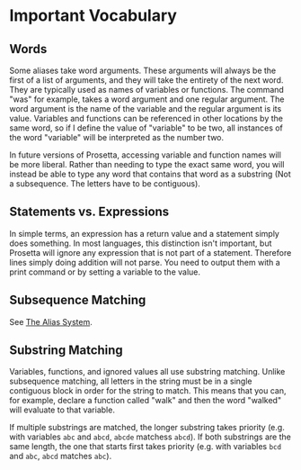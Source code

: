 # Important Vocabulary

## Words

Some aliases take word arguments. These arguments will always be the first of a list of arguments, and they will take the entirety of the next word. They are typically used as names of variables or functions. The command "was" for example, takes a word argument and one regular argument. The word argument is the name of the variable and the regular argument is its value. Variables and functions can be referenced in other locations by the same word, so if I define the value of "variable" to be two, all instances of the word "variable" will be interpreted as the number two. 

In future versions of Prosetta, accessing variable and function names will be more liberal. Rather than needing to type the exact same word, you will instead be able to type any word that contains that word as a substring (Not a subsequence. The letters have to be contiguous). 

## Statements vs. Expressions
	
In simple terms, an expression has a return value and a statement simply does something. In most languages, this distinction isn't important, but Prosetta will ignore any expression that is not part of a statement. Therefore lines simply doing addition will not parse. You need to output them with a print command or by setting a variable to the value.

## Subsequence Matching
	
See [The Alias System](Overview.md#the-alias-system).

## Substring Matching
	
Variables, functions, and ignored values all use substring matching. Unlike subsequence matching, all letters in the string must be in a single contiguous block in order for the string to match. This means that you can, for example, declare a function called "walk" and then the word "walked" will evaluate to that variable.

If multiple substrings are matched, the longer substring takes priority (e.g. with variables `abc` and `abcd`, `abcde` matchess `abcd`). If both substrings are the same length, the one that starts first takes priority (e.g. with variables `bcd` and `abc`, `abcd` matches `abc`).